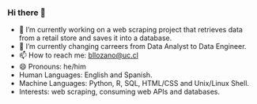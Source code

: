 ### Hi there 👋

- 🔭 I’m currently working on a web scraping project that retrieves data from a retail store and saves it into a database.
- 🌱 I’m currently changing carreers from Data Analyst to Data Engineer.
- 📫 How to reach me: bllozano@uc.cl
- 😄 Pronouns: he/him
- Human Languages: English and Spanish.  
- Machine Languages: Python, R, SQL, HTML/CSS and Unix/Linux Shell.  
- Interests: web scraping, consuming web APIs and databases.

